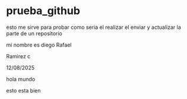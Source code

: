 # prueba\_github

esto me sirve para probar como seria el realizar el enviar y actualizar la parte de un repositorio



mi nombre es diego Rafael

Ramirez c

12/08/2025

hola mundo

esto esta bien
